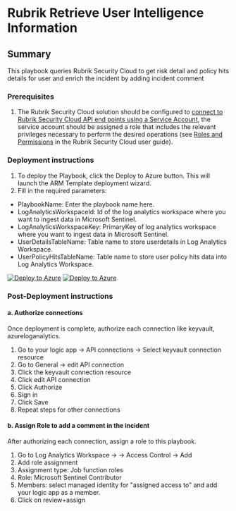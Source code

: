 # Rubrik Retrieve User Intelligence Information
## Summary
This playbook queries Rubrik Security Cloud to get risk detail and policy hits details for user and enrich the incident by adding incident comment
### Prerequisites
1. The Rubrik Security Cloud solution should be configured to [connect to Rubrik Security Cloud API end points using a Service Account](https://docs.rubrik.com/en-us/saas/saas/polaris_api_access_with_service_accounts.html), the service account should be assigned a role that includes the relevant privileges necessary to perform the desired operations (see [Roles and Permissions](https://docs.rubrik.com/en-us/saas/saas/common/roles_and_permissions.html) in the Rubrik Security Cloud user guide).
### Deployment instructions
1. To deploy the Playbook, click the Deploy to Azure button. This will launch the ARM Template deployment wizard.
2. Fill in the required parameters:
* PlaybookName: Enter the playbook name here.
* LogAnalyticsWorkspaceId: Id of the log analytics workspace where you want to ingest data in Microsoft Sentinel.
* LogAnalyticsWorkspaceKey: PrimaryKey of log analytics workspace where you want to ingest data in Microsoft Sentinel.
* UserDetailsTableName: Table name to store userdetails in Log Analytics Workspace.
* UserPolicyHitsTableName: Table name to store user policy hits data into Log Analytics Workspace.

[![Deploy to Azure](https://aka.ms/deploytoazurebutton)](https://portal.azure.com/#create/Microsoft.Template/uri/https%3A%2F%2Fraw.githubusercontent.com%2FAzure%2FAzure-Sentinel%2Fmaster%2FSolutions%2FRubrikSecurityCloud%2FPlaybooks%2FRubrikRetrieveUserIntelligenceInformation%2Fazuredeploy.json) [![Deploy to Azure](https://aka.ms/deploytoazuregovbutton)](https://portal.azure.us/#create/Microsoft.Template/uri/https%3A%2F%2Fraw.githubusercontent.com%2FAzure%2FAzure-Sentinel%2Fmaster%2FSolutions%2FRubrikSecurityCloud%2FPlaybooks%2FRubrikRetrieveUserIntelligenceInformation%2Fazuredeploy.json)
### Post-Deployment instructions
#### a. Authorize connections
Once deployment is complete, authorize each connection like keyvault, azureloganalytics.
1. Go to your logic app -> API connections -> Select keyvault connection resource
2. Go to General -> edit API connection
3. Click the keyvault connection resource
4. Click edit API connection
5. Click Authorize
6. Sign in
7. Click Save
8. Repeat steps for other connections
#### b. Assign Role to add a comment in the incident
After authorizing each connection, assign a role to this playbook.
1. Go to Log Analytics Workspace → <your workspace> → Access Control → Add
2. Add role assignment
3. Assignment type: Job function roles
4. Role: Microsoft Sentinel Contributor
5. Members: select managed identity for "assigned access to" and add your logic app as a member.
6. Click on review+assign
